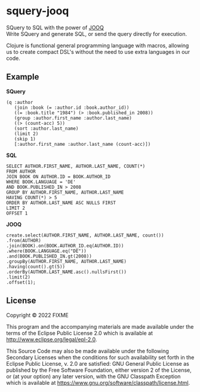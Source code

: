 # squery-jooq

SQuery to SQL with the power of [JOOQ](https://github.com/jOOQ/jOOQ)  
Write SQuery and generate SQL, or send the query directly for execution.

Clojure is functional general programming language with macros, allowing us to
create compact DSL's without the need to use extra languages in our code.

## Example

**SQuery**
```
(q :author
   (join :book (= :author.id :book.author_id))
   ((= :book.title "1984") (> :book.published_in 2008))
   (group :author.first_name :author.last_name)
   ((> (count-acc) 5))
   (sort :author.last_name)
   (limit 2)
   (skip 1)
   [:author.first_name :author.last_name (count-acc)])
```

**SQL**
```
SELECT AUTHOR.FIRST_NAME, AUTHOR.LAST_NAME, COUNT(*)
FROM AUTHOR
JOIN BOOK ON AUTHOR.ID = BOOK.AUTHOR_ID
WHERE BOOK.LANGUAGE = 'DE'
AND BOOK.PUBLISHED_IN > 2008
GROUP BY AUTHOR.FIRST_NAME, AUTHOR.LAST_NAME
HAVING COUNT(*) > 5
ORDER BY AUTHOR.LAST_NAME ASC NULLS FIRST
LIMIT 2
OFFSET 1
```

**JOOQ**
```
create.select(AUTHOR.FIRST_NAME, AUTHOR.LAST_NAME, count())
.from(AUTHOR)
.join(BOOK).on(BOOK.AUTHOR_ID.eq(AUTHOR.ID))
.where(BOOK.LANGUAGE.eq("DE"))
.and(BOOK.PUBLISHED_IN.gt(2008))
.groupBy(AUTHOR.FIRST_NAME, AUTHOR.LAST_NAME)
.having(count().gt(5))
.orderBy(AUTHOR.LAST_NAME.asc().nullsFirst())
.limit(2)
.offset(1);
```


## License

Copyright © 2022 FIXME

This program and the accompanying materials are made available under the
terms of the Eclipse Public License 2.0 which is available at
http://www.eclipse.org/legal/epl-2.0.

This Source Code may also be made available under the following Secondary
Licenses when the conditions for such availability set forth in the Eclipse
Public License, v. 2.0 are satisfied: GNU General Public License as published by
the Free Software Foundation, either version 2 of the License, or (at your
option) any later version, with the GNU Classpath Exception which is available
at https://www.gnu.org/software/classpath/license.html.
